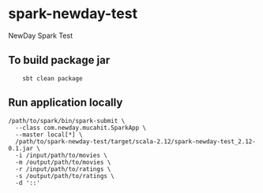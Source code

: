 # spark-newday-test
NewDay Spark Test
## To build package jar
```
    sbt clean package
```

## Run application locally
```
/path/to/spark/bin/spark-submit \
  --class com.newday.mucahit.SparkApp \
  --master local[*] \
  /path/to/spark-newday-test/target/scala-2.12/spark-newday-test_2.12-0.1.jar \
  -i /input/path/to/movies \
  -m /output/path/to/movies \
  -r /input/path/to/ratings \
  -s /output/path/to/ratings \
  -d '::'
```
